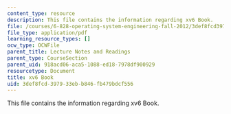```yaml
---
content_type: resource
description: This file contains the information regarding xv6 Book.
file: /courses/6-828-operating-system-engineering-fall-2012/3def8fcd397933ebb846fb479bdcf556_MIT6_828F12_xv6-book-rev7.pdf
file_type: application/pdf
learning_resource_types: []
ocw_type: OCWFile
parent_title: Lecture Notes and Readings
parent_type: CourseSection
parent_uid: 918acd06-aca5-1088-ed18-7978df900929
resourcetype: Document
title: xv6 Book
uid: 3def8fcd-3979-33eb-b846-fb479bdcf556
---
```

This file contains the information regarding xv6 Book.


